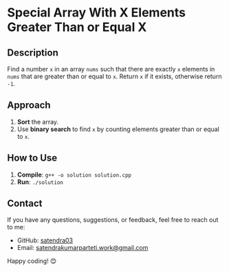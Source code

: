 # Special Array With X Elements Greater Than or Equal X

## Description

Find a number `x` in an array `nums` such that there are exactly `x` elements in `nums` that are greater than or equal to `x`. Return `x` if it exists, otherwise return `-1`.

## Approach

1. **Sort** the array.
2. Use **binary search** to find `x` by counting elements greater than or equal to `x`.

## How to Use

1. **Compile**: `g++ -o solution solution.cpp`
2. **Run**: `./solution`

## Contact  

If you have any questions, suggestions, or feedback, feel free to reach out to me:

- GitHub: [satendra03](https://github.com/satendra03)
- Email: [satendrakumarparteti.work@gmail.com](mailto:satendrakumarparteti.work@gmail.com)

Happy coding!  😊
